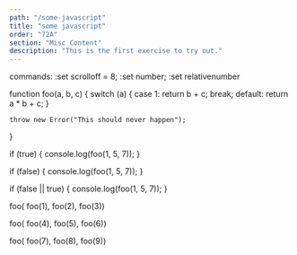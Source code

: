 ```yaml
---
path: "/some-javascript"
title: "some javascript"
order: "72A"
section: "Misc Content"
description: "This is the first exercise to try out."
---
```

commands:
:set scrolloff = 8;
:set number;
:set relativenumber

function foo(a, b, c) {
	switch (a) {
		case 1: 
			return b + c;
			break;
		default:
			return a * b + c;
	}

	throw new Error("This should never happen");
}

if (true) {
	console.log(foo(1, 5, 7));
}

if (false) {
	console.log(foo(1, 5, 7));
}

if (false || true) {
	console.log(foo(1, 5, 7));
}

foo(
    foo(1),
    foo(2),
    foo(3))

foo(
    foo(4),
    foo(5),
    foo(6))

foo(
    foo(7),
    foo(8),
    foo(9))
